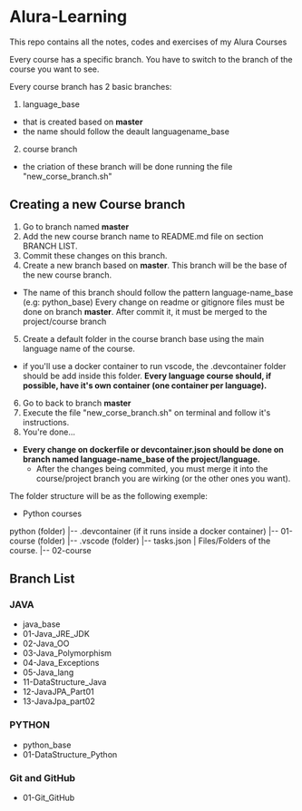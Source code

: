 # Alura-Learning

This repo contains all the notes, codes and exercises of my Alura Courses

Every course has a specific branch. You have to switch to the branch of the course you want to see.

Every course branch has 2 basic branches:
1. language_base
  - that is created based on **master**
  - the name should follow the deault languagename_base
2. course branch
 - the criation of these branch will be done running the file "new_corse_branch.sh"

## Creating a new Course branch

1. Go to branch named **master**
2. Add the new course branch name to README.md file on section BRANCH LIST.
3. Commit these changes on this branch.
4. Create a new branch based on **master**. This branch will be the base of the new course branch.
  - The name of this branch should follow the pattern language-name_base (e.g: python_base)
  Every change on readme or gitignore files must be done on branch **master**. After commit it, it must be merged to the project/course branch
5. Create a default folder in the course branch base using the main language name of the course.
  - if you'll use a docker container to run vscode, the .devcontainer folder should be add inside this folder.
  **Every language course should, if possible, have it's own container (one container per language).**
6. Go to back to branch **master**
7. Execute the file "new_corse_branch.sh" on terminal and follow it's instructions.
8. You're done...

- **Every change on dockerfile or devcontainer.json should be done on branch named language-name_base of the project/language.**
  - After the changes being commited, you must merge it into the course/project branch you are wirking (or the other ones you want).

The folder structure will be as the following exemple:

- Python courses

python (folder)
  |-- .devcontainer (if it runs inside a docker container)
  |-- 01-course (folder)
        |-- .vscode (folder)
              |-- tasks.json
        | Files/Folders of the course.
  |-- 02-course
## Branch List

### JAVA

- java_base
- 01-Java_JRE_JDK
- 02-Java_OO
- 03-Java_Polymorphism
- 04-Java_Exceptions
- 05-Java_lang
- 11-DataStructure_Java
- 12-JavaJPA_Part01
- 13-JavaJpa_part02

### PYTHON

- python_base
- 01-DataStructure_Python

### Git and GitHub

- 01-Git_GitHub